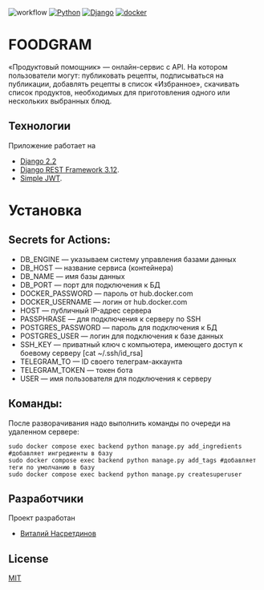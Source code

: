 ![workflow](https://github.com/nasretdinovs/foodgram-project-react/actions/workflows/main.yml/badge.svg)
[![Python](https://img.shields.io/badge/-Python-464646?style=flat-square&logo=Python)](https://www.python.org/)
[![Django](https://img.shields.io/badge/-Django-464646?style=flat-square&logo=Django)](https://www.djangoproject.com/)
[![docker](https://img.shields.io/badge/-Docker-464646?style=flat-square&logo=docker)](https://www.docker.com/)

# FOODGRAM

«Продуктовый помощник» — онлайн-сервис с API. На котором пользователи могут:
публиковать рецепты, подписываться на публикации,
добавлять рецепты в список «Избранное», скачивать список продуктов,
необходимых для приготовления одного или нескольких выбранных блюд.

## Технологии

Приложение работает на
- [Django 2.2](https://www.djangoproject.com/download/)
- [Django REST Framework 3.12](https://www.django-rest-framework.org/#installation).
- [Simple JWT](https://django-rest-framework-simplejwt.readthedocs.io/en/latest/).

# Установка
## Secrets for Actions:

- DB_ENGINE — указываем систему управления базами данных
- DB_HOST — название сервиса (контейнера)
- DB_NAME — имя базы данных
- DB_PORT — порт для подключения к БД
- DOCKER_PASSWORD — пароль от hub.docker.com
- DOCKER_USERNAME — логин от hub.docker.com
- HOST — публичный IP-адрес сервера
- PASSPHRASE — для подключения к серверу по SSH
- POSTGRES_PASSWORD — пароль для подключения к БД
- POSTGRES_USER — логин для подключения к базе данных
- SSH_KEY — приватный ключ с компьютера, имеющего доступ к боевому серверу [cat ~/.ssh/id_rsa]
- TELEGRAM_TO — ID своего телеграм-аккаунта
- TELEGRAM_TOKEN — токен бота
- USER — имя пользователя для подключения к серверу

## Команды:
После разворачивания надо выполнить команды по очереди на удаленном сервере:
```
sudo docker compose exec backend python manage.py add_ingredients #добавляет ингредиенты в базу
sudo docker compose exec backend python manage.py add_tags #добавляет теги по умолчанию в базу
sudo docker compose exec backend python manage.py createsuperuser
```

## Разработчики

Проект разработан
- [Виталий Насретдинов](https://github.com/nasretdinovs)

## License
[MIT](https://choosealicense.com/licenses/mit/)
